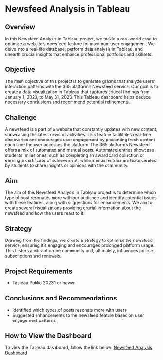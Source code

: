 # Newsfeed Analysis in Tableau

## Overview
In this Newsfeed Analysis in Tableau project, we tackle a real-world case to optimize a website’s newsfeed feature for maximum user engagement. We delve into a real-life database, perform data analysis in Tableau, and unearth crucial insights that enhance professional portfolios and skillsets.

## Objective
The main objective of this project is to generate graphs that analyze users’ interaction patterns with the 365 platform’s Newsfeed service. Our goal is to create a data visualization in Tableau that captures critical findings from January 1, 2023, to May 31, 2023. This Tableau dashboard helps deduce necessary conclusions and recommend potential refinements.

## Challenge
A newsfeed is a part of a website that constantly updates with new content, showcasing the latest news or activities. This feature facilitates real-time discoveries and encourages user engagement by presenting fresh content each time the user accesses the platform. The 365 platform’s Newsfeed offers a mix of automated and manual posts. Automated entries showcase students’ milestones, such as completing an award card collection or earning a certificate of achievement, while manual entries are texts created by students to share insights or opinions with the community.

## Aim
The aim of this Newsfeed Analysis in Tableau project is to determine which type of post resonates more with our audience and identify potential issues with these features, along with suggestions for enhancements. We aim to create several visualizations providing crucial information about the newsfeed and how the users react to it.

## Strategy
Drawing from the findings, we create a strategy to optimize the newsfeed service, ensuring it’s engaging and encourages prolonged platform usage. This fosters a vibrant online community and, ultimately, influences course subscriptions and renewals.

## Project Requirements
- Tableau Public 2023.1 or newer

## Conclusions and Recommendations
- Identified which types of posts resonate more with users.
- Suggested enhancements to the newsfeed feature based on user engagement patterns.

## How to View the Dashboard
To view the Tableau dashboard, follow the link below: [Newsfeed Analysis Dashboard](https://public.tableau.com/app/profile/raslen/viz/newsfeed_analysis_17316867888980/NewsfeedAnalysisDashboard?publish=yes)
